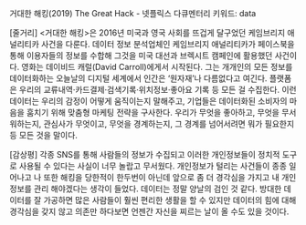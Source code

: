 거대한 해킹(2019) The Great Hack - 넷플릭스 다큐멘터리
키워드: data

[줄거리]
<거대한 해킹>은 2016년 미국과 영국 사회를 뜨겁게 달구었던 케임브리지 애널리티카 사건을 다룬다. 
데이터 정보 분석업체인 케임브리지 애널리티카가 페이스북을 통해 이용자들의 정보를 수합해 그것을 미국 대선과 브렉시트 캠페인에 활용했던 사건이다.
영화는 데이비드 캐럴(David Carroll)에게서 시작된다. 그는 개개인의 모든 정보를 데이터화하는 오늘날의 디지털 세계에서 인간은 ‘원자재’나 다름없다고 여긴다.
플랫폼은 우리의 교류내역·카드결제·검색기록·위치정보·좋아요 기록 등 모든 걸 수집한다. 
이런 데이터는 우리의 감정이 어떻게 움직이는지 말해주고, 기업들은 데이터화된 소비자의 마음을 훔치기 위해 맞춤형 마케팅 전략을 구사한다.
우리가 무엇을 좋아하고, 무엇을 무서워하는지, 관심사가 무엇이고, 무엇을 경계하는지, 그 경계를 넘어서려면 뭐가 필요한지 등 모든 것을 말이다.

[감상평]
각종 SNS를 통해 사람들의 정보가 수집되고 이러한 개인정보들이 정치적 도구로 사용될 수 있다는 사실이 너무 놀랍고 무서웠다. 
개인정보가 털리는 사건들이 종종 일어나고 나 또한 해킹을 당한적이 한두번이 아닌데 앞으로 좀 더 경각심을 가지고 내 개인정보를 관리 해야겠다는 생각이 들었다. 
데이터는 정말 양날의 검인 것 같다. 방대한 데이터를 잘 가공하면 많은 사람들이 훨씬 편리한 생활을 할 수 있지만
데이터의 힘에 대해 경각심을 갖지 않고 의존만 하다보면 언젠간 자신을 찌르는 날이 올 수도 있을 것이다.
